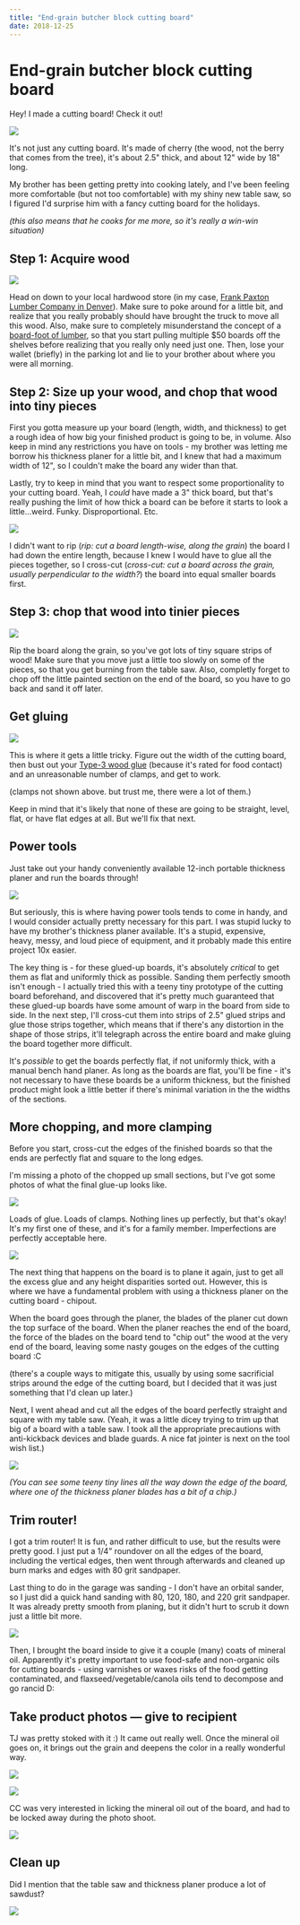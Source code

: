 ```yaml
---
title: "End-grain butcher block cutting board"
date: 2018-12-25
---
```


# End-grain butcher block cutting board

Hey! I made a cutting board! Check it out!

![](images/final-1.jpg)

It's not just any cutting board. It's made of cherry (the wood, not the berry that comes from the tree), it's about 2.5" thick, and about 12" wide by 18" long.

My brother has been getting pretty into cooking lately, and I've been feeling more comfortable (but not too comfortable) with my shiny new table saw, so I figured I'd surprise him with a fancy cutting board for the holidays.

_(this also means that he cooks for me more, so it's really a win-win situation)_

## Step 1: Acquire wood

![](images/cherry-board.jpg)

Head on down to your local hardwood store (in my case, [Frank Paxton Lumber Company in Denver](http://paxtonwood.com/denver/)). Make sure to poke around for a little bit, and realize that you really probably should have brought the truck to move all this wood. Also, make sure to completely misunderstand the concept of a [board-foot of lumber](https://en.wikipedia.org/wiki/Board_foot), so that you start pulling multiple $50 boards off the shelves before realizing that you really only need just one. Then, lose your wallet (briefly) in the parking lot and lie to your brother about where you were all morning.

## Step 2: Size up your wood, and chop that wood into tiny pieces

First you gotta measure up your board (length, width, and thickness) to get a rough idea of how big your finished product is going to be, in volume. Also keep in mind any restrictions you have on tools - my brother was letting me borrow his thickness planer for a little bit, and I knew that had a maximum width of 12", so I couldn't make the board any wider than that.

Lastly, try to keep in mind that you want to respect some proportionality to your cutting board. Yeah, I _could_ have made a 3" thick board, but that's really pushing the limit of how thick a board can be before it starts to look a little...weird. Funky. Disproportional. Etc.

![](images/cherry-boards-cut-1.jpg)

I didn't want to rip (_rip: cut a board length-wise, along the grain_) the board I had down the entire length, because I knew I would have to glue all the pieces together, so I cross-cut (_cross-cut: cut a board across the grain, usually perpendicular to the width?_) the board into equal smaller boards first.

## Step 3: chop that wood into tinier pieces

![](images/cherry-boards-cut-2.jpg)

Rip the board along the grain, so you've got lots of tiny square strips of wood! Make sure that you move just a little too slowly on some of the pieces, so that you get burning from the table saw. Also, completly forget to chop off the little painted section on the end of the board, so you have to go back and sand it off later.

## Get gluing

![](images/cherry-boards-glued-1.jpg)

This is where it gets a little tricky. Figure out the width of the cutting board, then bust out your  [Type-3 wood glue](https://www.homedepot.com/p/Titebond-III-16-oz-Ultimate-Wood-Glue-1414/100522343) (because it's rated for food contact) and an unreasonable number of clamps, and get to work.

(clamps not shown above. but trust me, there were a lot of them.)

Keep in mind that it's likely that none of these are going to be straight, level, flat, or have flat edges at all. But we'll fix that next.

## Power tools

Just take out your handy conveniently available 12-inch portable thickness planer and run the boards through!

![](images/cherry-boards-glued-and-planed.jpg)

But seriously, this is where having power tools tends to come in handy, and I would consider actually pretty necessary for this part. I was stupid lucky to have my brother's thickness planer available. It's a stupid, expensive, heavy, messy, and loud piece of equipment, and it probably made this entire project 10x easier.

The key thing is - for these glued-up boards, it's absolutely _critical_ to get them as flat and uniformly thick as possible. Sanding them perfectly smooth isn't enough - I actually tried this with a teeny tiny prototype of the cutting board beforehand, and discovered that it's pretty much guaranteed that these glued-up boards have some amount of warp in the board from side to side. In the next step, I'll cross-cut them into strips of 2.5" glued strips and glue those strips together, which means that if there's any distortion in the shape of those strips, it'll telegraph across the entire board and make gluing the board together more difficult.

It's _possible_ to get the boards perfectly flat, if not uniformly thick, with a manual bench hand planer. As long as the boards are flat, you'll be fine - it's not necessary to have these boards be a uniform thickness, but the finished product might look a little better if there's minimal variation in the the widths of the sections.

## More chopping, and more clamping

Before you start, cross-cut the edges of the finished boards so that the ends are perfectly flat and square to the long edges.

I'm missing a photo of the chopped up small sections, but I've got some photos of what the final glue-up looks like.

![](images/final-glue-1.jpg)

Loads of glue. Loads of clamps. Nothing lines up perfectly, but that's okay! It's my first one of these, and it's for a family member. Imperfections are perfectly acceptable here.

![](images/final-glue-2.jpg)

The next thing that happens on the board is to plane it again, just to get all the excess glue and any height disparities sorted out. However, this is where we have a fundamental problem with using a thickness planer on the cutting board - chipout.

When the board goes through the planer, the blades of the planer cut down the top surface of the board. When the planer reaches the end of the board, the force of the blades on the board tend to "chip out" the wood at the very end of the board, leaving some nasty gouges on the edges of the cutting board :C

(there's a couple ways to mitigate this, usually by using some sacrificial strips around the edge of the cutting board, but I decided that it was just something that I'd clean up later.)

Next, I went ahead and cut all the edges of the board perfectly straight and square with my table saw. (Yeah, it was a little dicey trying to trim up that big of a board with a table saw. I took all the appropriate precautions with anti-kickback devices and blade guards. A nice fat jointer is next on the tool wish list.)

![](images/final-trimming-and-planing.jpg)

_(You can see some teeny tiny lines all the way down the edge of the board, where one of the thickness planer blades has a bit of a chip.)_

## Trim router!

I got a trim router! It is fun, and rather difficult to use, but the results were pretty good. I just put a 1/4" roundover on all the edges of the board, including the vertical edges, then went through afterwards and cleaned up burn marks and edges with 80 grit sandpaper.

Last thing to do in the garage was sanding - I don't have an orbital sander, so I just did a quick hand sanding with 80, 120, 180, and 220 grit sandpaper. It was already pretty smooth from planing, but it didn't hurt to scrub it down just a little bit more.

![](images/final-trimmed-board.jpg)

Then, I brought the board inside to give it a couple (many) coats of mineral oil. Apparently it's pretty important to use food-safe and non-organic oils for cutting boards - using varnishes or waxes risks of the food getting contaminated, and flaxseed/vegetable/canola oils tend to decompose and go rancid D:

## Take product photos — give to recipient

TJ was pretty stoked with it :) It came out really well. Once the mineral oil goes on, it brings out the grain and deepens the color in a really wonderful way.

![](images/final-2.jpg)

![](images/final-3.jpg)

CC was very interested in licking the mineral oil out of the board, and had to be locked away during the photo shoot.

![](images/cc.jpg)

## Clean up

Did I mention that the table saw and thickness planer produce a lot of sawdust?

![](images/cleanup.jpg)
